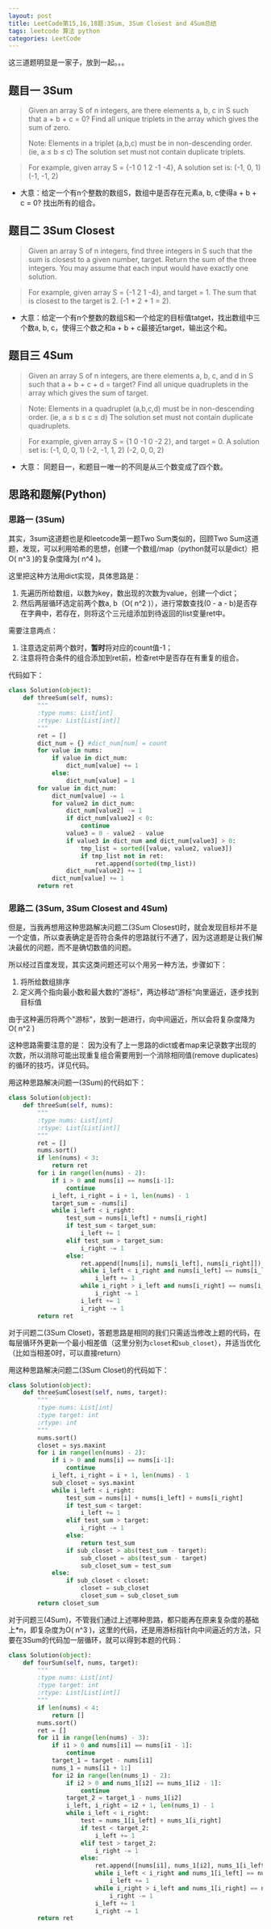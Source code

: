 ```yaml
---
layout: post
title: LeetCode第15,16,18题:3Sum, 3Sum Closest and 4Sum总结
tags: leetcode 算法 python
categories: LeetCode
---
```

这三道题明显是一家子，放到一起。。。

## 题目一 3Sum
> Given an array S of n integers, are there elements a, b, c in S such that a + b + c = 0? Find all unique triplets in the array which gives the sum of zero.
> 
> Note:
Elements in a triplet (a,b,c) must be in non-descending order. (ie, a ≤ b ≤ c)
The solution set must not contain duplicate triplets.

> For example, given array S = {-1 0 1 2 -1 -4},
> A solution set is:
(-1, 0, 1)
(-1, -1, 2)

* 大意：给定一个有n个整数的数组S，数组中是否存在元素a, b, c使得a + b + c = 0? 找出所有的组合。

## 题目二 3Sum Closest
> Given an array S of n integers, find three integers in S such that the sum is closest to a given number, target. Return the sum of the three integers. You may assume that each input would have exactly one solution.

> For example, given array S = {-1 2 1 -4}, and target = 1.
The sum that is closest to the target is 2. (-1 + 2 + 1 = 2).

* 大意：给定一个有n个整数的数组S和一个给定的目标值tatget，找出数组中三个数a, b, c，使得三个数之和a + b + c最接近target，输出这个和。


## 题目三 4Sum
> Given an array S of n integers, are there elements a, b, c, and d in S such that a + b + c + d = target? Find all unique quadruplets in the array which gives the sum of target.

> Note:
Elements in a quadruplet (a,b,c,d) must be in non-descending order. (ie, a ≤ b ≤ c ≤ d)
The solution set must not contain duplicate quadruplets.

> For example, given array S = {1 0 -1 0 -2 2}, and target = 0.
A solution set is:
(-1,  0, 0, 1)
(-2, -1, 1, 2)
(-2,  0, 0, 2)

* 大意： 同题目一，和题目一唯一的不同是从三个数变成了四个数。

## 思路和题解(Python)
### 思路一 (3Sum)
其实，3sum这道题也是和leetcode第一题Two Sum类似的，回顾Two Sum这道题，发现，可以利用哈希的思想，创建一个数组/map（python就可以是dict）把O( n^3 )的复杂度降为( n^4 )。

这里把这种方法用dict实现，具体思路是：
1. 先遍历所给数组，以数为key，数出现的次数为value，创建一个dict；
2. 然后两层循环选定前两个数a, b（O( n^2 )），进行常数查找(0 - a - b)是否存在字典中，若存在，则将这个三元组添加到待返回的list变量ret中。

需要注意两点：
1. 注意选定前两个数时，**暂时**将对应的count值-1；
2. 注意将符合条件的组合添加到ret前，检查ret中是否存在有重复的组合。

代码如下：
~~~python
class Solution(object):
    def threeSum(self, nums):
        """
        :type nums: List[int]
        :rtype: List[List[int]]
        """
        ret = []
        dict_num = {} #dict_num[num] = count
        for value in nums:
            if value in dict_num:
                dict_num[value] += 1
            else:
                dict_num[value] = 1
        for value in dict_num:
            dict_num[value] -= 1
            for value2 in dict_num:
                dict_num[value2] -= 1
                if dict_num[value2] < 0:
                    continue
                value3 = 0 - value2 - value
                if value3 in dict_num and dict_num[value3] > 0:
                    tmp_list = sorted([value, value2, value3])
                    if tmp_list not in ret: 
                        ret.append(sorted(tmp_list))
                dict_num[value2] += 1
            dict_num[value] += 1
        return ret
~~~
### 思路二 (3Sum, 3Sum Closest and 4Sum)
但是，当我再想用这种思路解决问题二(3Sum Closest)时，就会发现目标并不是一个定值，所以查表确定是否符合条件的思路就行不通了，因为这道题是让我们解决最优的问题，而不是确切数值的问题。

所以经过百度发现，其实这类问题还可以个用另一种方法，步骤如下：
1. 将所给数组排序
2. 定义两个指向最小数和最大数的”游标“，两边移动”游标“向里逼近，逐步找到目标值

由于这种遍历将两个"游标"，放到一趟进行，向中间逼近，所以会将复杂度降为O( n^2 )

这种思路需要注意的是：
因为没有了上一思路的dict或者map来记录数字出现的次数，所以消除可能出现重复组合需要用到一个消除相同值(remove duplicates)的循环的技巧，详见代码。

用这种思路解决问题一(3Sum)的代码如下：
~~~python
class Solution(object):
    def threeSum(self, nums):
        """
        :type nums: List[int]
        :rtype: List[List[int]]
        """
        ret = []
        nums.sort()
        if len(nums) < 3:
            return ret
        for i in range(len(nums) - 2):
            if i > 0 and nums[i] == nums[i-1]:
                continue
            i_left, i_right = i + 1, len(nums) - 1
            target_sum = -nums[i]
            while i_left < i_right:
                test_sum = nums[i_left] + nums[i_right]
                if test_sum < target_sum:
                    i_left += 1
                elif test_sum > target_sum:
                    i_right -= 1
                else:
                    ret.append([nums[i], nums[i_left], nums[i_right]])
                    while i_left < i_right and nums[i_left] == nums[i_left + 1]:
                        i_left += 1
                    while i_right > i_left and nums[i_right] == nums[i_right - 1]:
                        i_right -= 1
                    i_left += 1
                    i_right -= 1
        return ret
~~~
对于问题二(3Sum Closet)，答题思路是相同的我们只需适当修改上题的代码，在每层循环外更新一个最小相差值（这里分别为`closet`和`sub_closet`），并适当优化（比如当相差0时，可以直接return）

用这种思路解决问题二(3Sum Closet)的代码如下：
~~~python
class Solution(object):
    def threeSumClosest(self, nums, target):
        """
        :type nums: List[int]
        :type target: int
        :rtype: int
        """
        nums.sort()
        closet = sys.maxint
        for i in range(len(nums) - 2):
            if i > 0 and nums[i] == nums[i-1]:
                continue
            i_left, i_right = i + 1, len(nums) - 1
            sub_closet = sys.maxint
            while i_left < i_right:
                test_sum = nums[i] + nums[i_left] + nums[i_right]
                if test_sum < target:
                    i_left += 1
                elif test_sum > target:
                    i_right -= 1
                else:
                    return test_sum
                if sub_closet > abs(test_sum - target):
                    sub_closet = abs(test_sum - target)
                    sub_closet_sum = test_sum
            else:
                if sub_closet < closet:
                    closet = sub_closet
                    closet_sum = sub_closet_sum
        return closet_sum
~~~

对于问题三(4Sum)，不管我们通过上述哪种思路，都只能再在原来复杂度的基础上*n，即复杂度为O( n^3 )，这里的代码，还是用游标指针向中间逼近的方法，只要在3Sum的代码加一层循环，就可以得到本题的代码：

~~~python
class Solution(object):
    def fourSum(self, nums, target):
        """
        :type nums: List[int]
        :type target: int
        :rtype: List[List[int]]
        """
        if len(nums) < 4:
            return []
        nums.sort()
        ret = []
        for i1 in range(len(nums) - 3):
            if i1 > 0 and nums[i1] == nums[i1 - 1]:
                continue
            target_1 = target - nums[i1]
            nums_1 = nums[i1 + 1:]
            for i2 in range(len(nums_1) - 2):
                if i2 > 0 and nums_1[i2] == nums_1[i2 - 1]:
                    continue
                target_2 = target_1 - nums_1[i2]
                i_left, i_right = i2 + 1, len(nums_1) - 1
                while i_left < i_right:
                    test = nums_1[i_left] + nums_1[i_right]
                    if test < target_2:
                        i_left += 1
                    elif test > target_2:
                        i_right -= 1
                    else:
                        ret.append([nums[i1], nums_1[i2], nums_1[i_left], nums_1[i_right]])
                        while i_left < i_right and nums_1[i_left] == nums_1[i_left + 1]:
                            i_left += 1
                        while i_right > i_left and nums_1[i_right] == nums_1[i_right - 1]:
                            i_right -= 1
                        i_left += 1
                        i_right -= 1
        return ret
~~~
